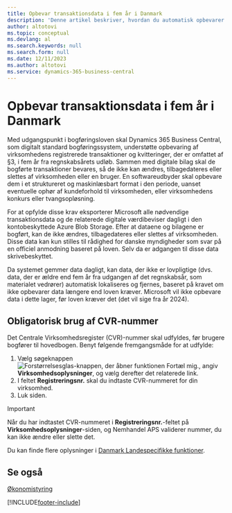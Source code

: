 ```yaml
---
title: Opbevar transaktionsdata i fem år i Danmark
description: 'Denne artikel beskriver, hvordan du automatisk opbevarer data baseret på den danske bogføringslov.'
author: altotovi
ms.topic: conceptual
ms.devlang: al
ms.search.keywords: null
ms.search.form: null
ms.date: 12/11/2023
ms.author: altotovi
ms.service: dynamics-365-business-central
---
```


# Opbevar transaktionsdata i fem år i Danmark

Med udgangspunkt i bogføringsloven skal Dynamics 365 Business Central, som digitalt standard bogføringssystem, understøtte opbevaring af virksomhedens registrerede transaktioner og kvitteringer, der er omfattet af §3, i fem år fra regnskabsårets udløb. Sammen med digitale bilag skal de bogførte transaktioner bevares, så de ikke kan ændres, tilbagedateres eller slettes af virksomheden eller en bruger. En softwareudbyder skal opbevare dem i et struktureret og maskinlæsbart format i den periode, uanset eventuelle ophør af kundeforhold til virksomheden, eller virksomhedens konkurs eller tvangsopløsning.

For at opfylde disse krav eksporterer Microsoft alle nødvendige transaktionsdata og de relaterede digitale værdibeviser dagligt i den kontobeskyttede Azure Blob Storage. Efter at dataene og bilagene er bogført, kan de ikke ændres, tilbagedateres eller slettes af virksomheden. Disse data kan kun stilles til rådighed for danske myndigheder som svar på en officiel anmodning baseret på loven. Selv da er adgangen til disse data skrivebeskyttet.

Da systemet gemmer data dagligt, kan data, der ikke er lovpligtige (dvs. data, der er ældre end fem år fra udgangen af ​​det regnskabsår, som materialet vedrører) automatisk lokaliseres og fjernes, baseret på kravet om ikke opbevarer data længere end loven kræver. Microsoft vil ikke opbevare data i dette lager, før loven kræver det (det vil sige fra år 2024).

## Obligatorisk brug af CVR-nummer

Det Centrale Virksomhedsregister (CVR)-nummer skal udfyldes, før brugere bogfører til hovedbogen. Benyt følgende fremgangsmåde for at udfylde:

1. Vælg søgeknappen ![Forstørrelsesglas-knappen, der åbner funktionen Fortæl mig.](../../media/ui-search/search_small.png "Fortæl mig, hvad du vil foretage dig"), angiv **Virksomhedsoplysninger**, og vælg derefter det relaterede link.
2. I feltet **Registreringsnr.** skal du indtaste CVR-nummeret for din virksomhed.
3. Luk siden.

> [!IMPORTANT]
> Når du har indtastet CVR-nummeret i **Registreringsnr.**-feltet på **Virksomhedsoplysninger**-siden, og Nemhandel APS validerer nummer, du kan ikke ændre eller slette det.   

Du kan finde flere oplysninger i [Danmark Landespecifikke funktioner](denmark-local-functionality.md).

## Se også

[Økonomistyring](../../finance.md)

[!INCLUDE[footer-include](../../includes/footer-banner.md)]
